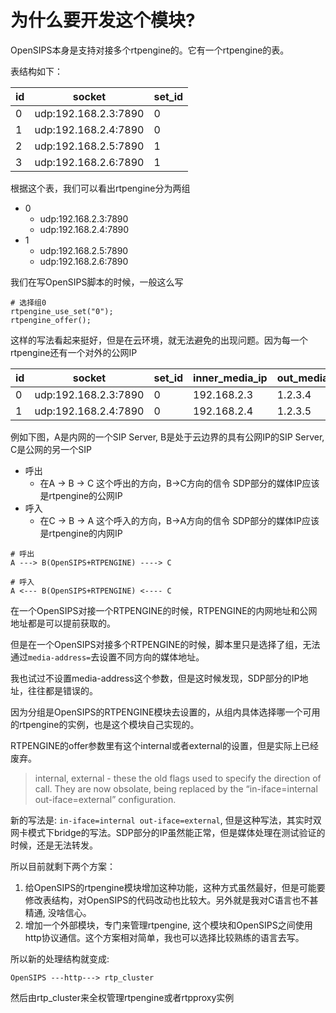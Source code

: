 # 为什么要开发这个模块?

OpenSIPS本身是支持对接多个rtpengine的。它有一个rtpengine的表。

表结构如下：

| id  | socket               | set_id |
| --- | ---                  | ---    |
| 0   | udp:192.168.2.3:7890 | 0      |
| 1   | udp:192.168.2.4:7890 | 0      |
| 2   | udp:192.168.2.5:7890 | 1      |
| 3   | udp:192.168.2.6:7890 | 1      |

根据这个表，我们可以看出rtpengine分为两组

- 0
    - udp:192.168.2.3:7890 
    - udp:192.168.2.4:7890 
- 1
    - udp:192.168.2.5:7890 
    - udp:192.168.2.6:7890 

我们在写OpenSIPS脚本的时候，一般这么写

```
# 选择组0
rtpengine_use_set("0");
rtpengine_offer();
```

这样的写法看起来挺好，但是在云环境，就无法避免的出现问题。因为每一个rtpengine还有一个对外的公网IP

| id  | socket               | set_id | inner_media_ip | out_media_ip |
| --- | ---                  | ---    | ---            | ---          |
| 0   | udp:192.168.2.3:7890 | 0      | 192.168.2.3    | 1.2.3.4      |
| 1   | udp:192.168.2.4:7890 | 0      | 192.168.2.4    | 1.2.3.5      |

例如下图，A是内网的一个SIP Server, B是处于云边界的具有公网IP的SIP Server, C是公网的另一个SIP

- 呼出
    - 在A -> B -> C 这个呼出的方向，B->C方向的信令 SDP部分的媒体IP应该是rtpengine的公网IP
- 呼入
    - 在C -> B -> A 这个呼入的方向，B->A方向的信令 SDP部分的媒体IP应该是rtpengine的内网IP

```
# 呼出
A ---> B(OpenSIPS+RTPENGINE) ----> C

# 呼入
A <--- B(OpenSIPS+RTPENGINE) <---- C
```

在一个OpenSIPS对接一个RTPENGINE的时候，RTPENGINE的内网地址和公网地址都是可以提前获取的。

但是在一个OpenSIPS对接多个RTPENGINE的时候，脚本里只是选择了组，无法通过`media-address=`去设置不同方向的媒体地址。

我也试过不设置media-address这个参数，但是这时候发现，SDP部分的IP地址，往往都是错误的。

因为分组是OpenSIPS的RTPENGINE模块去设置的，从组内具体选择哪一个可用的rtpengine的实例，也是这个模块自己实现的。

RTPENGINE的offer参数里有这个internal或者external的设置，但是实际上已经废弃。

> internal, external - these the old flags used to specify the direction of call. They are now obsolate, being replaced by the “in-iface=internal out-iface=external” configuration.

新的写法是: `in-iface=internal out-iface=external`, 但是这种写法，其实时双网卡模式下bridge的写法。SDP部分的IP虽然能正常，但是媒体处理在测试验证的时候，还是无法转发。

所以目前就剩下两个方案：

1. 给OpenSIPS的rtpengine模块增加这种功能，这种方式虽然最好，但是可能要修改表结构，对OpenSIPS的代码改动也比较大。另外就是我对C语言也不甚精通, 没啥信心。
2. 增加一个外部模块，专门来管理rtpengine,  这个模块和OpenSIPS之间使用http协议通信。这个方案相对简单，我也可以选择比较熟练的语言去写。


所以新的处理结构就变成:

```
OpenSIPS ---http---> rtp_cluster
```

然后由rtp_cluster来全权管理rtpengine或者rtpproxy实例


